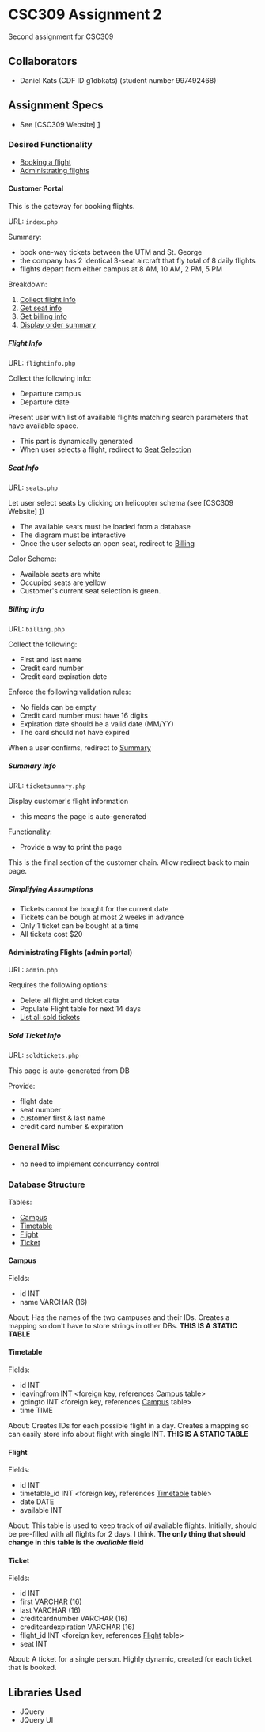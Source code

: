 CSC309 Assignment 2
===

Second assignment for CSC309

## Collaborators

* Daniel Kats (CDF ID g1dbkats) (student number 997492468)

## Assignment Specs

* See [CSC309 Website] [1]

[1]: http://www.cs.toronto.edu/~delara/courses/csc309/ "CSC309 Website"

### Desired Functionality

* [Booking a flight](#customer-portal)
* [Administrating flights](#admin-portal)

#### Customer Portal

This is the gateway for booking flights. 

URL: `index.php`

Summary:
* book one-way tickets between the UTM and St. George
* the company has 2 identical 3-seat aircraft that fly total of 8 daily flights
* flights depart from either campus at 8 AM, 10 AM, 2 PM, 5 PM

Breakdown:
1. [Collect flight info](#flight-info)
2. [Get seat info](#seat-info)
3. [Get billing info](#billing-info)
4. [Display order summary](#summary-info)

##### Flight Info

URL: `flightinfo.php`

Collect the following info:
* Departure campus
* Departure date

Present user with list of available flights matching search parameters that have available space.
* This part is dynamically generated
* When user selects a flight, redirect to [Seat Selection](#seat-info)

##### Seat Info

URL: `seats.php`

Let user select seats by clicking on helicopter schema (see [CSC309 Website] [1])
* The available seats must be loaded from a database
* The diagram must be interactive
* Once the user selects an open seat, redirect to [Billing](#billing-info)

Color Scheme:
* Available seats are white
* Occupied seats are yellow
* Customer's current seat selection is green. 

##### Billing Info

URL: `billing.php`

Collect the following:
* First and last name
* Credit card number
* Credit card expiration date

Enforce the following validation rules:
* No fields can be empty
* Credit card number must have 16 digits
* Expiration date should be a valid date (MM/YY)
* The card should not have expired

When a user confirms, redirect to [Summary](#summary-info)

##### Summary Info

URL: `ticketsummary.php`

Display customer's flight information
* this means the page is auto-generated

Functionality:
* Provide a way to print the page

This is the final section of the customer chain. Allow redirect back to main page.

##### Simplifying Assumptions

* Tickets cannot be bought for the current date
* Tickets can be bough at most 2 weeks in advance
* Only 1 ticket can be bought at a time
* All tickets cost $20 

#### Administrating Flights (admin portal)

URL: `admin.php`

Requires the following options:
* Delete all flight and ticket data
* Populate Flight table for next 14 days
* [List all sold tickets](#sold-ticket-info)

##### Sold Ticket Info

URL: `soldtickets.php`

This page is auto-generated from DB

Provide:
* flight date
* seat number
* customer first & last name
* credit card number & expiration

### General Misc

* no need to implement concurrency control

### Database Structure

Tables:
* [Campus](#campus)
* [Timetable](#timetable)
* [Flight](#flight)
* [Ticket](#ticket)

#### Campus

Fields:
* id INT <key>
* name VARCHAR (16)

About:
Has the names of the two campuses and their IDs. Creates a mapping so don't have to store strings in other DBs.
**THIS IS A STATIC TABLE**

#### Timetable

Fields:
* id INT <key>
* leavingfrom INT <foreign key, references [Campus](#campus) table>
* goingto INT <foreign key, references [Campus](#campus) table>
* time TIME

About:
Creates IDs for each possible flight in a day. Creates a mapping so can easily store info about flight with single INT.
**THIS IS A STATIC TABLE**

#### Flight

Fields:
* id INT <key>
* timetable_id INT <foreign key, references [Timetable](#timetable) table>
* date DATE
* available INT <probably a bool>

About:
This table is used to keep track of *all* available flights. Initially, should be pre-filled with all flights for 2 days. I think.
**The only thing that should change in this table is the *available* field**

#### Ticket

Fields:
* id INT <key>
* first VARCHAR (16)
* last VARCHAR (16)
* creditcardnumber VARCHAR (16)
* creditcardexpiration VARCHAR (16)
* flight_id INT <foreign key, references [Flight](#flight) table>
* seat INT

About:
A ticket for a single person. Highly dynamic, created for each ticket that is booked.

## Libraries Used

* JQuery
* JQuery UI

